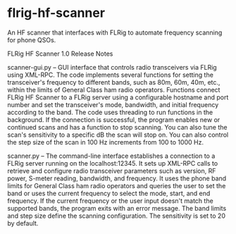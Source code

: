 # flrig-hf-scanner
An HF scanner that interfaces with FLRig to automate frequency scanning for phone QSOs.

FLRig HF Scanner 1.0 Release Notes

scanner-gui.py – GUI interface that controls radio transceivers via FLRig using XML-RPC. The code implements several functions for setting the transceiver's frequency to different bands, such as 80m, 60m, 40m, etc., within the limits of General Class ham radio operators. Functions connect FLRig HF Scanner to a FLRig server using a configurable hostname and port number and set the transceiver's mode, bandwidth, and initial frequency according to the band. The code uses threading to run functions in the background. If the connection is successful, the program enables new or continued scans and has a function to stop scanning. You can also tune the scan's sensitivity to a specific dB the scan will stop on. You can also control the step size of the scan in 100 Hz increments from 100 to 1000 Hz.

scanner.py – The command-line interface establishes a connection to a FLRig server running on the localhost:12345. It sets up XML-RPC calls to retrieve and configure radio transceiver parameters such as version, RF power, S-meter reading, bandwidth, and frequency. It uses the phone band limits for General Class ham radio operators and queries the user to set the band or uses the current frequency to select the mode, start, and end frequency. If the current frequency or the user input doesn't match the supported bands, the program exits with an error message. The band limits and step size define the scanning configuration. The sensitivity is set to 20 by default.